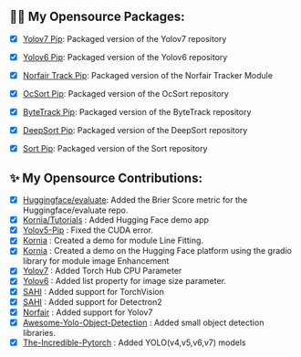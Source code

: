 ## :sauna_man: My Opensource Packages:
- [X] [Yolov7 Pip](https://github.com/kadirnar/yolov7-pip): Packaged version of the Yolov7 repository
- [X] [Yolov6 Pip](https://github.com/kadirnar/yolov6-pip): Packaged version of the Yolov6 repository
- [X] [Norfair Track Pip](https://github.com/kadirnar/Norfair-Track): Packaged version of the Norfair Tracker Module 
- [X] [OcSort Pip](https://github.com/kadirnar/ocsort-pip): Packaged version of the OcSort repository
- [X] [ByteTrack Pip](https://github.com/kadirnar/bytetrack-pip): Packaged version of the ByteTrack repository
- [X] [DeepSort Pip](https://github.com/kadirnar/deepsort-pip): Packaged version of the DeepSort repository
- [X] [Sort Pip](https://github.com/kadirnar/sort-pip): Packaged version of the Sort repository


## ✨ My Opensource Contributions:
- [X] [Huggingface/evaluate](https://github.com/huggingface/evaluate/pull/275): Added the Brier Score metric for the Huggingface/evaluate repo. 
- [X] [Kornia/Tutorials](https://github.com/kornia/tutorials/pull/33) : Added Hugging Face demo app
- [X] [Yolov5-Pip](https://github.com/fcakyon/yolov5-pip/pull/149) : Fixed the CUDA error.
- [X] [Kornia](https://github.com/kornia/kornia/pull/1871) : Created a demo for module Line Fitting.
- [X] [Kornia](https://github.com/kornia/kornia/pull/1886) : Created a demo on the Hugging Face platform using the gradio library for module image Enhancement
- [X] [Yolov7](https://github.com/WongKinYiu/yolov7/pull/423) : Added Torch Hub CPU Parameter 
- [X] [Yolov6](https://github.com/meituan/YOLOv6/pull/187/) : Added list property for image size parameter.
- [X] [SAHI](https://github.com/obss/sahi/pull/486) : Added support for TorchVision 
- [X] [SAHI](https://github.com/obss/sahi/pull/322) : Added support for Detectron2 
- [X] [Norfair](https://github.com/tryolabs/norfair/pull/147) : Added support for Yolov7 
- [X] [Awesome-Yolo-Object-Detection](https://github.com/dotnet-rs-py/awesome-yolo-object-detection/pull/1) : Added small object detection libraries.
- [X] [The-Incredible-Pytorch](https://github.com/ritchieng/the-incredible-pytorch/pull/132) : Added YOLO(v4,v5,v6,v7) models
